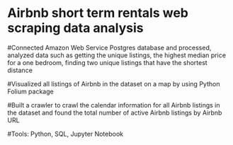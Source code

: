 # Airbnb short term rentals web scraping data analysis  
#Connected Amazon Web Service Postgres database and processed, analyzed data such as getting the unique listings, the highest median price for a one bedroom, finding two unique listings that have the shortest distance

#Visualized all listings of Airbnb in the dataset on a map by using Python Folium package

#Built a crawler to crawl the calendar information for all Airbnb listings in the dataset and found the total number of active Airbnb listings by Airbnb URL

#Tools: Python, SQL, Jupyter Notebook 
